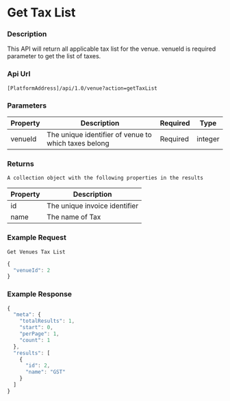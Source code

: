 # Get Tax List

### Description

This API will return all applicable tax list for the venue. venueId is required parameter to get the list of taxes.

### Api Url

`[PlatformAddress]/api/1.0/venue?action=getTaxList`

### Parameters

| Property | Description | Required | Type |
| --- | --- | --- | --- |
| venueId | The unique identifier of venue to which taxes belong | Required | integer |

### Returns

`A collection object with the following properties in the results`

| Property | Description |
| --- | --- |
| id | The unique invoice identifier |
| name | The name of Tax |

### Example Request

`Get Venues Tax List`

```javascript
{
  "venueId": 2
}
```

### Example Response

```javascript
{
  "meta": {
    "totalResults": 1,
    "start": 0,
    "perPage": 1,
    "count": 1
  },
  "results": [
    {
      "id": 2,
      "name": "GST"
    }
  ]
}
```


